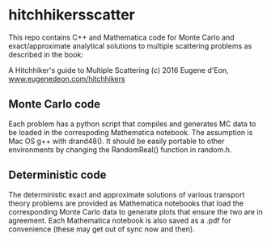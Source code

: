 # hitchhikersscatter

This repo contains C++ and Mathematica code for Monte Carlo and exact/approximate analytical solutions to multiple scattering problems as described in the book:

A Hitchhiker's guide to Multiple Scattering
(c) 2016 Eugene d'Eon, www.eugenedeon.com/hitchhikers

## Monte Carlo code
Each problem has a python script that compiles and generates MC data to be loaded in the correspoding Mathematica notebook.  The assumption is Mac OS g++ with drand48().  It should be easily portable to other environments by changing the RandomReal() function in random.h.

## Deterministic code
The deterministic exact and approximate solutions of various transport theory problems are provided as Mathematica notebooks that load the corresponding Monte Carlo data to generate plots that ensure the two are in agreement.  Each Mathematica notebook is also saved as a .pdf for convenience (these may get out of sync now and then).
